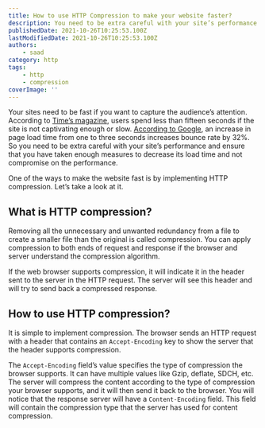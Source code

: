 ```yaml
---
title: How to use HTTP Compression to make your website faster?
description: You need to be extra careful with your site’s performance and ensure that you have taken enough measures to decrease its load time and not compromise on the performance.
publishedDate: 2021-10-26T10:25:53.100Z
lastModifiedDate: 2021-10-26T10:25:53.100Z
authors:
    - saad
category: http
tags:
    - http
    - compression
coverImage: ''
---
```


<Lead>

Your sites need to be fast if you want to capture the audience’s attention. According to [Time’s magazine](https://time.com/12933/what-you-think-you-know-about-the-web-is-wrong/), users spend less than fifteen seconds if the site is not captivating enough or slow. [According to Google](https://think.storage.googleapis.com/docs/mobile-page-speed-new-industry-benchmarks.pdf), an increase in page load time from one to three seconds increases bounce rate by 32%. So you need to be extra careful with your site’s performance and ensure that you have taken enough measures to decrease its load time and not compromise on the performance.

</Lead>

One of the ways to make the website fast is by implementing HTTP compression. Let’s take a look at it.

## What is HTTP compression?

Removing all the unnecessary and unwanted redundancy from a file to create a smaller file than the original is called compression. You can apply compression to both ends of request and response if the browser and server understand the compression algorithm.

If the web browser supports compression, it will indicate it in the header sent to the server in the HTTP request. The server will see this header and will try to send back a compressed response.

## How to use HTTP compression?

It is simple to implement compression. The browser sends an HTTP request with a header that contains an `Accept-Encoding` key to show the server that the header supports compression.

The `Accept-Encoding` field’s value specifies the type of compression the browser supports. It can have multiple values like Gzip, deflate, SDCH, etc. The server will compress the content according to the type of compression your browser supports, and it will then send it back to the browser. You will notice that the response server will have a `Content-Encoding` field. This field will contain the compression type that the server has used for content compression.
